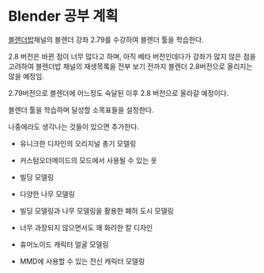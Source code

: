 # Blender 공부 계획

[블렌더밥](https://www.youtube.com/channel/UCCVtEH6dckRBwr751Hz7Iyw/playlists)채널의 블렌더 강좌 2.79를 수강하여 블렌더 툴을 학습한다.

2.8 버전은 바뀐 점이 너무 많다고 하며, 아직 베타 버전인데다가 강좌가 많지 않은 점을 고려하여 블렌더밥 채널의 재생목록을 전부 보기 전까지 블렌더 2.8버전으로 올리지는 않을 예정임.

2.79버전으로 블렌더에 어느정도 숙달된 이후 2.8 버전으로 올라갈 예정이다.



블렌더 툴을 학습하며 달성할 소목표들을 설정한다.

나중에라도 생각나는 것들이 있으면 추가한다.



* 유니크한 디자인의 오리지널 총기 모델링

* 커스텀오더메이드의 모드에서 사용될 수 있는 옷

* 빌딩 모델링

* 다양한 나무 모델링

* 빌딩 모델링과 나무 모델링을 활용한 폐허 도시 모델링

* 너무 과장되지 않으면서도 꽤 화려한 칼 디자인

* 휴머노이드 캐릭터 얼굴 모델링

* MMD에 사용할 수 있는 전신 캐릭터 모델링

  